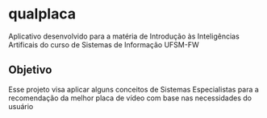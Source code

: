# qualplaca

Aplicativo desenvolvido para a matéria de Introdução às Inteligências Artificais do curso de Sistemas de Informação UFSM-FW

## Objetivo

Esse projeto visa aplicar alguns conceitos de Sistemas Especialistas para a recomendação da melhor placa de vídeo com base nas necessidades do usuário
